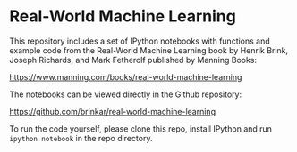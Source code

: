 # Real-World Machine Learning

This repository includes a set of IPython notebooks with functions and example
code from the Real-World Machine Learning book by Henrik Brink, Joseph
Richards, and Mark Fetherolf published by Manning Books:

https://www.manning.com/books/real-world-machine-learning

The notebooks can be viewed directly in the Github repository:

https://github.com/brinkar/real-world-machine-learning

To run the code yourself, please clone this repo, install IPython and run
`ipython notebook` in the repo directory.
